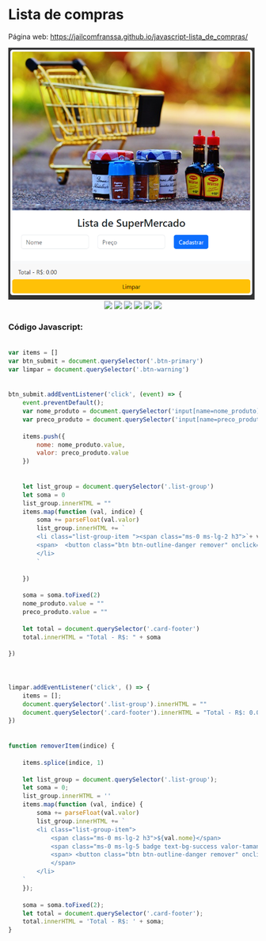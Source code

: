 # Lista de compras

Página web: <https://jailcomfranssa.github.io/javascript-lista_de_compras/>


<img src="https://github.com/jailcomfranssa/javascript-lista_de_compras/blob/main/img/listaCompras.png" width="500" />

<div style="display: inline_block" align="center">
    <img src="https://img.shields.io/badge/LinkedIn-0077B5?style=for-the-badge&logo=linkedin&logoColor=white" />
    <img src="https://img.shields.io/badge/JavaScript-F7DF1E?style=for-the-badge&logo=javascript&logoColor=black"/>
    <img src="https://img.shields.io/badge/HTML5-E34F26?style=for-the-badge&logo=html5&logoColor=white"/>
    <img src="https://img.shields.io/badge/CSS3-1572B6?style=for-the-badge&logo=css3&logoColor=white"/>
    <img src="https://img.shields.io/badge/Bootstrap-563D7C?style=for-the-badge&logo=bootstrap&logoColor=white"/>
    <img src="https://img.shields.io/badge/Visual_Studio-5C2D91?style=for-the-badge&logo=visual%20studio&logoColor=white"/> 
    
</div>

### Código Javascript:
~~~javascript

var items = []
var btn_submit = document.querySelector('.btn-primary')
var limpar = document.querySelector('.btn-warning')


btn_submit.addEventListener('click', (event) => {
    event.preventDefault();
    var nome_produto = document.querySelector('input[name=nome_produto]')
    var preco_produto = document.querySelector('input[name=preco_produto]')

    items.push({
        nome: nome_produto.value,
        valor: preco_produto.value
    })


    let list_group = document.querySelector('.list-group')
    let soma = 0
    list_group.innerHTML = ""
    items.map(function (val, indice) {
        soma += parseFloat(val.valor)
        list_group.innerHTML += `
        <li class="list-group-item "><span class="ms-0 ms-lg-2 h3">`+ val.nome + `</span> <span class="ms-0 ms-lg-5 badge text-bg-success valor-tamanho">R$:` + val.valor + `</span>
        <span>  <button class="btn btn-outline-danger remover" onclick="removerItem(${indice} )"> <i class="bi bi-trash3"></i> Remover </button> </span>
        </li>
        `

    })

    soma = soma.toFixed(2)
    nome_produto.value = ""
    preco_produto.value = ""

    let total = document.querySelector('.card-footer')
    total.innerHTML = "Total - R$: " + soma

})



limpar.addEventListener('click', () => {
    items = [];
    document.querySelector('.list-group').innerHTML = ""
    document.querySelector('.card-footer').innerHTML = "Total - R$: 0.00"
})


function removerItem(indice) {

    items.splice(indice, 1)

    let list_group = document.querySelector('.list-group');
    let soma = 0;
    list_group.innerHTML = ''
    items.map(function (val, indice) {
        soma += parseFloat(val.valor)
        list_group.innerHTML += `
        <li class="list-group-item">
            <span class="ms-0 ms-lg-2 h3">${val.nome}</span>
            <span class="ms-0 ms-lg-5 badge text-bg-success valor-tamanho">R$:${val.valor}</span>
            <span> <button class="btn btn-outline-danger remover" onclick="removerItem(${indice})"> <i class="bi bi-trash3"></i> Remover </button>
            </span>
        </li>
    `
    });

    soma = soma.toFixed(2);
    let total = document.querySelector('.card-footer');
    total.innerHTML = 'Total - R$: ' + soma;
}
 
~~~
